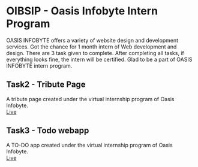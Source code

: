 # OIBSIP - Oasis Infobyte Intern Program
OASIS INFOBYTE offers a variety of website design and development services. Got the chance for 1 month intern of Web development and design.
There are 3 task given to complete. After completing all tasks, if everything looks fine, the intern will be certified. Glad to be a part of OASIS INFOBYTE intern program.


## Task2 - Tribute Page
A tribute page created under the virtual internship program of Oasis Infobyte. <br>
[Live](https://devvsakib.github.io/oasis-infobyte/Task2)

## Task3 - Todo webapp
A TO-DO app created under the virtual internship program of Oasis Infobyte. <br>
[Live](https://devvsakib.github.io/oasis-infobyte/Task3)
